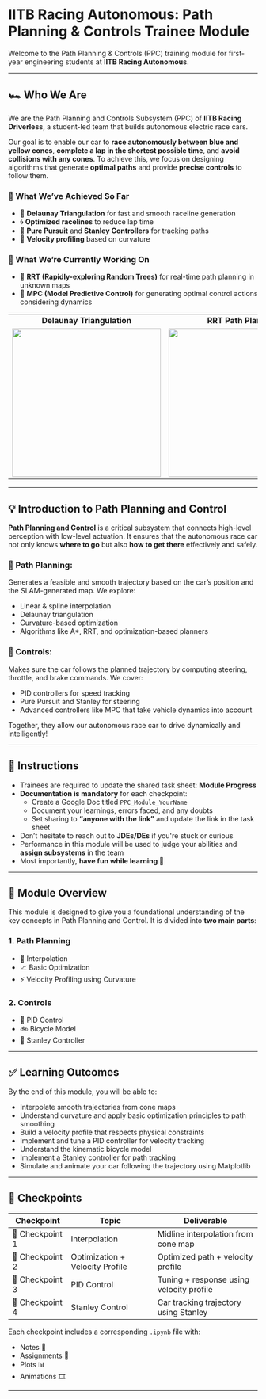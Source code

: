 # **IITB Racing Autonomous: Path Planning & Controls Trainee Module**

Welcome to the Path Planning & Controls (PPC) training module for first-year engineering students at **IITB Racing Autonomous**.

---

## 🏎️ Who We Are

We are the Path Planning and Controls Subsystem (PPC) of **IITB Racing Driverless**, a student-led team that builds autonomous electric race cars.

Our goal is to enable our car to **race autonomously between blue and yellow cones**, **complete a lap in the shortest possible time**, and **avoid collisions with any cones**. To achieve this, we focus on designing algorithms that generate **optimal paths** and provide **precise controls** to follow them.

### 🧠 What We’ve Achieved So Far
- 🧩 **Delaunay Triangulation** for fast and smooth raceline generation  
- 🌀 **Optimized racelines** to reduce lap time  
- 🚗 **Pure Pursuit** and **Stanley Controllers** for tracking paths  
- 🔄 **Velocity profiling** based on curvature  

### 🔬 What We’re Currently Working On
- 🌳 **RRT (Rapidly-exploring Random Trees)** for real-time path planning in unknown maps  
- 🧠 **MPC (Model Predictive Control)** for generating optimal control actions considering dynamics  

<table>
  <tr>
    <td align="center"><b>Delaunay Triangulation</b></td>
    <td align="center"><b>RRT Path Planning</b></td>
    <td align="center"><b>MPC Optimal Control</b></td>
  </tr>
  <tr>
    <td><img src="assets/delaunay_example.png" width="300"/></td>
    <td><img src="assets/rrt_example.gif" width="300"/></td>
    <td><img src="assets/mpc_example.gif" width="300"/></td>
  </tr>
</table>

---

## 💡 Introduction to Path Planning and Control

**Path Planning and Control** is a critical subsystem that connects high-level perception with low-level actuation. It ensures that the autonomous race car not only knows **where to go** but also **how to get there** effectively and safely.

### 📌 Path Planning:
Generates a feasible and smooth trajectory based on the car’s position and the SLAM-generated map. We explore:
- Linear & spline interpolation  
- Delaunay triangulation  
- Curvature-based optimization  
- Algorithms like A*, RRT, and optimization-based planners  

### 📌 Controls:
Makes sure the car follows the planned trajectory by computing steering, throttle, and brake commands. We cover:
- PID controllers for speed tracking  
- Pure Pursuit and Stanley for steering  
- Advanced controllers like MPC that take vehicle dynamics into account  

Together, they allow our autonomous race car to drive dynamically and intelligently!

---

## 📝 Instructions

- Trainees are required to update the shared task sheet: **Module Progress**
- **Documentation is mandatory** for each checkpoint:
  - Create a Google Doc titled `PPC_Module_YourName`
  - Document your learnings, errors faced, and any doubts
  - Set sharing to **“anyone with the link”** and update the link in the task sheet
- Don’t hesitate to reach out to **JDEs/DEs** if you're stuck or curious
- Performance in this module will be used to judge your abilities and **assign subsystems** in the team
- Most importantly, **have fun while learning 🚀**

---

## 🧭 Module Overview

This module is designed to give you a foundational understanding of the key concepts in Path Planning and Control. It is divided into **two main parts**:

### 1. Path Planning
- 📍 Interpolation  
- 📈 Basic Optimization  
- ⚡ Velocity Profiling using Curvature
  
### 2. Controls
- 🔧 PID Control  
- 🚲 Bicycle Model  
- 🧭 Stanley Controller  

---

## ✅ Learning Outcomes

By the end of this module, you will be able to:
- Interpolate smooth trajectories from cone maps  
- Understand curvature and apply basic optimization principles to path smoothing  
- Build a velocity profile that respects physical constraints  
- Implement and tune a PID controller for velocity tracking  
- Understand the kinematic bicycle model  
- Implement a Stanley controller for path tracking  
- Simulate and animate your car following the trajectory using Matplotlib  

---

## 📅 Checkpoints

| Checkpoint | Topic                        | Deliverable                                |
|------------|------------------------------|--------------------------------------------|
| 📍 Checkpoint 1 | Interpolation     | Midline interpolation from cone map         |
| 📍 Checkpoint 2 | Optimization + Velocity Profile | Optimized path + velocity profile            |
| 📍 Checkpoint 3 | PID Control                  | Tuning + response using velocity profile    |
| 📍 Checkpoint 4 | Stanley Control              | Car tracking trajectory using Stanley       |

Each checkpoint includes a corresponding `.ipynb` file with:  
- Notes 📝  
- Assignments 🧪  
- Plots 📊  
- Animations 🎞️  

---

